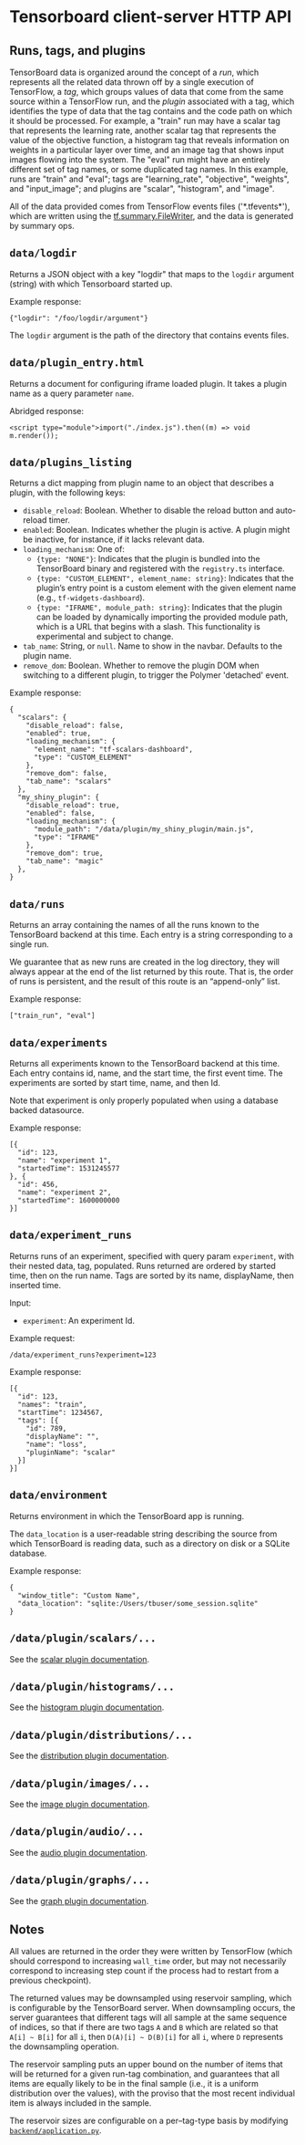# Tensorboard client-server HTTP API

## Runs, tags, and plugins

TensorBoard data is organized around the concept of a _run_, which
represents all the related data thrown off by a single execution of
TensorFlow, a _tag_, which groups values of data that come from the same
source within a TensorFlow run, and the _plugin_ associated with a tag,
which identifies the type of data that the tag contains and the code
path on which it should be processed. For example, a "train" run may
have a scalar tag that represents the learning rate, another scalar tag
that represents the value of the objective function, a histogram tag
that reveals information on weights in a particular layer over time, and
an image tag that shows input images flowing into the system. The "eval"
run might have an entirely different set of tag names, or some
duplicated tag names. In this example, runs are "train" and "eval"; tags
are "learning_rate", "objective", "weights", and "input_image"; and
plugins are "scalar", "histogram", and "image".

All of the data provided comes from TensorFlow events files ('\*.tfevents\*'),
which are written using the
[tf.summary.FileWriter](https://www.tensorflow.org/api_docs/python/tf/summary/FileWriter),
and the data is generated by summary ops.

## `data/logdir`

Returns a JSON object with a key "logdir" that maps to the `logdir` argument
(string) with which Tensorboard started up.

Example response:

    {"logdir": "/foo/logdir/argument"}

The `logdir` argument is the path of the directory that contains events files.

## `data/plugin_entry.html`

Returns a document for configuring iframe loaded plugin. It takes a plugin name
as a query parameter `name`.

Abridged response:

    <script type="module">import("./index.js").then((m) => void m.render());

## `data/plugins_listing`

Returns a dict mapping from plugin name to an object that describes a
plugin, with the following keys:

  - `disable_reload`: Boolean. Whether to disable the reload button and
    auto-reload timer.
  - `enabled`: Boolean. Indicates whether the plugin is active. A plugin
    might be inactive, for instance, if it lacks relevant data.
  - `loading_mechanism`: One of:
      - `{type: "NONE"}`: Indicates that the plugin is bundled into the
        TensorBoard binary and registered with the `registry.ts`
        interface.
      - `{type: "CUSTOM_ELEMENT", element_name: string}`: Indicates that
        the plugin’s entry point is a custom element with the given
        element name (e.g., `tf-widgets-dashboard`).
      - `{type: "IFRAME", module_path: string}`: Indicates that the
        plugin can be loaded by dynamically importing the provided
        module path, which is a URL that begins with a slash. This
        functionality is experimental and subject to change.
  - `tab_name`: String, or `null`. Name to show in the navbar. Defaults
    to the plugin name.
  - `remove_dom`: Boolean. Whether to remove the plugin DOM when
    switching to a different plugin, to trigger the Polymer 'detached'
    event.

Example response:

    {
      "scalars": {
        "disable_reload": false,
        "enabled": true,
        "loading_mechanism": {
          "element_name": "tf-scalars-dashboard",
          "type": "CUSTOM_ELEMENT"
        },
        "remove_dom": false,
        "tab_name": "scalars"
      },
      "my_shiny_plugin": {
        "disable_reload": true,
        "enabled": false,
        "loading_mechanism": {
          "module_path": "/data/plugin/my_shiny_plugin/main.js",
          "type": "IFRAME"
        },
        "remove_dom": true,
        "tab_name": "magic"
      },
    }

## `data/runs`

Returns an array containing the names of all the runs known to the
TensorBoard backend at this time. Each entry is a string corresponding
to a single run.

We guarantee that as new runs are created in the log directory, they
will always appear at the end of the list returned by this route. That
is, the order of runs is persistent, and the result of this route is an
&ldquo;append-only&rdquo; list.

Example response:

    ["train_run", "eval"]

## `data/experiments`

Returns all experiments known to the TensorBoard backend at this time. Each
entry contains id, name, and the start time, the first event time. The
experiments are sorted by start time, name, and then Id.

Note that experiment is only properly populated when using a database backed
datasource.

Example response:

    [{
      "id": 123,
      "name": "experiment 1",
      "startedTime": 1531245577
    }, {
      "id": 456,
      "name": "experiment 2",
      "startedTime": 1600000000
    }]

## `data/experiment_runs`

Returns runs of an experiment, specified with query param `experiment`, with
their nested data, tag, populated. Runs returned are ordered by started time,
then on the run name. Tags are sorted by its name, displayName, then inserted
time.

Input:
- `experiment`: An experiment Id.

Example request:

    /data/experiment_runs?experiment=123

Example response:

    [{
      "id": 123,
      "names": "train",
      "startTime": 1234567,
      "tags": [{
        "id": 789,
        "displayName": "",
        "name": "loss",
        "pluginName": "scalar"
      }]
    }]

## `data/environment`

Returns environment in which the TensorBoard app is running.

The `data_location` is a user-readable string describing the source from which
TensorBoard is reading data, such as a directory on disk or a SQLite database.

Example response:

    {
      "window_title": "Custom Name",
      "data_location": "sqlite:/Users/tbuser/some_session.sqlite"
    }


## `/data/plugin/scalars/...`

See the [scalar plugin documentation](https://github.com/tensorflow/tensorboard/blob/master/tensorboard/plugins/scalar/http_api.md).

## `/data/plugin/histograms/...`

See the [histogram plugin documentation](https://github.com/tensorflow/tensorboard/blob/master/tensorboard/plugins/histogram/http_api.md).

## `/data/plugin/distributions/...`

See the [distribution plugin documentation](https://github.com/tensorflow/tensorboard/blob/master/tensorboard/plugins/distribution/http_api.md).

## `/data/plugin/images/...`

See the [image plugin documentation](https://github.com/tensorflow/tensorboard/blob/master/tensorboard/plugins/image/http_api.md).

## `/data/plugin/audio/...`

See the [audio plugin documentation](https://github.com/tensorflow/tensorboard/blob/master/tensorboard/plugins/audio/http_api.md).

## `/data/plugin/graphs/...`

See the [graph plugin documentation](https://github.com/tensorflow/tensorboard/blob/master/tensorboard/plugins/graph/http_api.md).

## Notes

All values are returned in the order they were written by TensorFlow
(which should correspond to increasing `wall_time` order, but may not
necessarily correspond to increasing step count if the process had to
restart from a previous checkpoint).

The returned values may be downsampled using reservoir sampling, which
is configurable by the TensorBoard server. When downsampling occurs, the
server guarantees that different tags will all sample at the same
sequence of indices, so that if there are two tags `A` and `B` which are
related so that `A[i] ~ B[i]` for all `i`, then `D(A)[i] ~ D(B)[i]` for
all `i`, where `D` represents the downsampling operation.

The reservoir sampling puts an upper bound on the number of items that
will be returned for a given run-tag combination, and guarantees that
all items are equally likely to be in the final sample (i.e., it is a
uniform distribution over the values), with the proviso that the most
recent individual item is always included in the sample.

The reservoir sizes are configurable on a per–tag-type basis by modifying [`backend/application.py`][size guidance].

[size guidance]: https://github.com/tensorflow/tensorboard/blob/ee2af19e1c4aa7742d16dd8046c9b17262c91e3f/tensorboard/backend/application.py#L56
